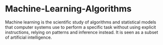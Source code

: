 # Machine-Learning-Algorithms
Machine learning is the scientific study of algorithms and statistical models that computer systems use to perform a specific task without using explicit instructions, relying on patterns and inference instead. It is seen as a subset of artificial intelligence.
